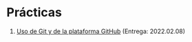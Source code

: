 # Prácticas

1. [Uso de Git y de la plataforma GitHub](./1/README.md) (Entrega: 2022.02.08)
<!-- 2. [Ramas paralelas de desarrollo](./2/README.md) (Entrega: 2022.xx.xx) -->
<!-- 3. [Ignorando archivos innecesarios](./3/README.md) (Entrega: 2022.xx.xx) -->
